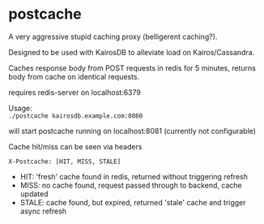 # postcache

A very aggressive stupid caching proxy (belligerent caching?).

Designed to be used with KairosDB to alleviate load on Kairos/Cassandra.  

Caches response body from POST requests in redis for 5 minutes, returns body from cache on identical requests.

requires redis-server on localhost:6379  

Usage:  
```./postcache kairosdb.example.com:8080 ```

will start postcache running on localhost:8081 (currently not configurable)

Cache hit/miss can be seen via headers

    X-Postcache: [HIT, MISS, STALE]

* HIT: 'fresh' cache found in redis, returned without triggering refresh
* MISS: no cache found, request passed through to backend, cache updated
* STALE: cache found, but expired, returned 'stale' cache and trigger async refresh
